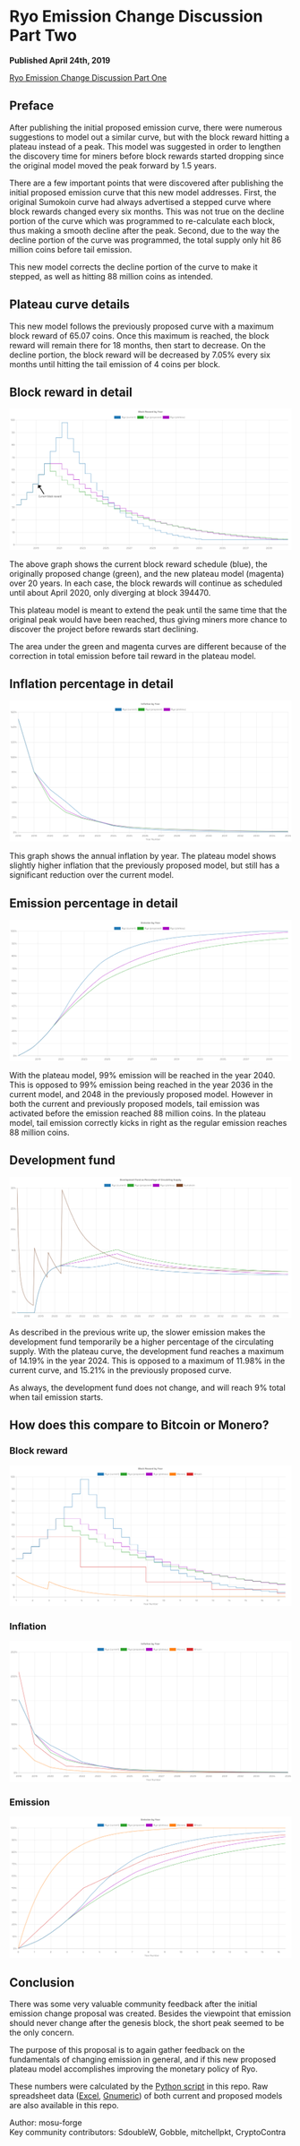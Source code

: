 # Ryo Emission Change Discussion Part Two

**Published April 24th, 2019**

[Ryo Emission Change Discussion Part One](https://github.com/ryo-currency/ryo-writeups/blob/master/emission-change.md)

## Preface

After publishing the initial proposed emission curve, there were numerous suggestions to model out a similar curve, but with the block reward hitting a plateau instead of a peak. This model was suggested in order to lengthen the discovery time for miners before block rewards started dropping since the original model moved the peak forward by 1.5 years.

There are a few important points that were discovered after publishing the initial proposed emission curve that this new model addresses. First, the original Sumokoin curve had always advertised a stepped curve where block rewards changed every six months. This was not true on the decline portion of the curve which was programmed to re-calculate each block, thus making a smooth decline after the peak. Second, due to the way the decline portion of the curve was programmed, the total supply only hit 86 million coins before tail emission.

This new model corrects the decline portion of the curve to make it stepped, as well as hitting 88 million coins as intended.

## Plateau curve details

This new model follows the previously proposed curve with a maximum block reward of 65.07 coins. Once this maximum is reached, the block reward will remain there for 18 months, then start to decrease. On the decline portion, the block reward will be decreased by 7.05% every six months until hitting the tail emission of 4 coins per block.

## Block reward in detail

![Block reward chart](emission-change-assets/chart-block-reward-plateau.png?raw=true "Block reward chart")

The above graph shows the current block reward schedule (blue), the originally proposed change (green), and the new plateau model (magenta) over 20 years. In each case, the block rewards will continue as scheduled until about April 2020, only diverging at block 394470.

This plateau model is meant to extend the peak until the same time that the original peak would have been reached, thus giving miners more chance to discover the project before rewards start declining.

The area under the green and magenta curves are different because of the correction in total emission before tail reward in the plateau model.

## Inflation percentage in detail

![Inflation chart](emission-change-assets/chart-inflation-plateau.png?raw=true "Inflation chart")

This graph shows the annual inflation by year. The plateau model shows slightly higher inflation that the previously proposed model, but still has a significant reduction over the current model.

## Emission percentage in detail

![Emission chart](emission-change-assets/chart-emission-plateau.png?raw=true "Emission chart")

With the plateau model, 99% emission will be reached in the year 2040. This is opposed to 99% emission being reached in the year 2036 in the current model, and 2048 in the previously proposed model. However in both the current and previously proposed models, tail emission was activated before the emission reached 88 million coins. In the plateau model, tail emission correctly kicks in right as the regular emission reaches 88 million coins.

## Development fund

![Development fund chart](emission-change-assets/chart-development-fund-plateau.png?raw=true "[Development fund chart")

As described in the previous write up, the slower emission makes the development fund temporarily be a higher percentage of the circulating supply. With the plateau curve, the development fund reaches a maximum of 14.19% in the year 2024. This is opposed to a maximum of 11.98% in the current curve, and  15.21% in the previously proposed curve.

As always, the development fund does not change, and will reach 9% total when tail emission starts.

## How does this compare to Bitcoin or Monero?

### Block reward

![Block reward chart](emission-change-assets/chart-block-reward-with-bitcoin-monero-plateau.png?raw=true "Block reward chart")

### Inflation

![Inflation chart](emission-change-assets/chart-inflation-with-bitcoin-monero-plateau.png?raw=true "Inflation chart")

### Emission

![Emission chart](emission-change-assets/chart-emission-with-bitcoin-monero-plateau.png?raw=true "Emission chart")

## Conclusion

There was some very valuable community feedback after the initial emission change proposal was created. Besides the viewpoint that emission should never change after the genesis block, the short peak seemed to be the only concern. 

The purpose of this proposal is to again gather feedback on the fundamentals of changing emission in general, and if this new proposed plateau model accomplishes improving the monetary policy of Ryo.

These numbers were calculated by the [Python script](https://github.com/mosu-forge/ryo-writeups/blob/topic-emission/emission-change-assets/ryo-plateau.py) in this repo. Raw spreadsheet data ([Excel](https://github.com/mosu-forge/ryo-writeups/raw/topic-emission/emission-change-assets/ryo-modified-camel-and-plateau.xlsx), [Gnumeric](https://github.com/mosu-forge/ryo-writeups/raw/topic-emission/emission-change-assets/ryo-modified-camel-and-plateau.gnumeric)) of both current and proposed models are also available in this repo.

Author: mosu-forge  
Key community contributors: SdoubleW, Gobble, mitchellpkt, CryptoContra